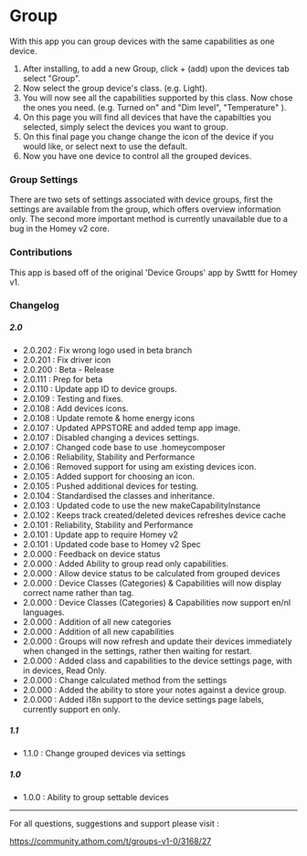 
# Group

With this app you can group devices with the same capabilities as one device.

1. After installing, to add a new Group, click  + (add) upon the devices tab select "Group".
2. Now select the group device's class. (e.g. Light).
3. You will now see all the capabilities supported by this class. Now chose the ones you need. (e.g. Turned on" and "Dim level", "Temperature" ).
4. On this page you will find all devices that have the capabilties you selected, simply select the devices you want to group.
5. On this final page you change change the icon of the device if you would like, or select next to use the default.
6. Now you have one device to control all the grouped devices.

### Group Settings

There are two sets of settings associated with device groups, first the settings are available from the group, which offers overview information only.
The second more important method is currently unavailable due to a bug in the Homey v2 core.

### Contributions

This app is based off of the original 'Device Groups' app by Swttt for Homey v1.

### Changelog

##### 2.0

- 2.0.202 : Fix wrong logo used in beta branch
- 2.0.201 : Fix driver icon
- 2.0.200 : Beta - Release
- 2.0.111 : Prep for beta
- 2.0.110 : Update app ID to device groups.
- 2.0.109 : Testing and fixes.
- 2.0.108 : Add devices icons.
- 2.0.108 : Update remote & home energy icons
- 2.0.107 : Updated APPSTORE and added temp app image.
- 2.0.107 : Disabled changing a devices settings.
- 2.0.107 : Changed code base to use .homeycomposer
- 2.0.106 : Reliability, Stability and Performance
- 2.0.106 : Removed support for using am existing devices icon.
- 2.0.105 : Added support for choosing an icon.
- 2.0.105 : Pushed additional devices for testing.
- 2.0.104 : Standardised the classes and inheritance.
- 2.0.103 : Updated code to use the new makeCapabilityInstance
- 2.0.102 : Keeps track created/deleted devices refreshes device cache
- 2.0.101 : Reliability, Stability and Performance
- 2.0.101 : Update app to require Homey v2
- 2.0.101 : Updated code base to Homey v2 Spec
- 2.0.000 : Feedback on device status
- 2.0.000 : Added Ability to group read only capabilities.
- 2.0.000 : Allow device status to be calculated from grouped devices
- 2.0.000 : Device Classes (Categories) & Capabilities will now display correct name rather than tag.
- 2.0.000 : Device Classes (Categories) & Capabilities now support en/nl languages.
- 2.0.000 : Addition of all new categories
- 2.0.000 : Addition of all new capabilities
- 2.0.000 : Groups will now refresh and update their devices immediately when changed in the settings, rather then waiting for  restart.
- 2.0.000 : Added class and capabilities to the device settings page, with in devices, Read Only.
- 2.0.000 : Change calculated method from the settings
- 2.0.000 : Added the ability to store your notes against a device group.
- 2.0.000 : Added i18n support to the device settings page labels, currently support en only.

##### 1.1

- 1.1.0 : Change grouped devices via settings

##### 1.0

- 1.0.0 : Ability to group settable devices



---

For all questions, suggestions and support please visit :

https://community.athom.com/t/groups-v1-0/3168/27